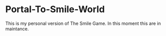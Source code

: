 # Portal-To-Smile-World
 This is my personal version of The Smile Game. In this moment this are in maintance.
